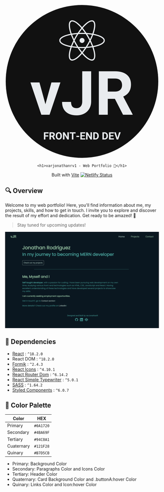 <div align="center">
    <img src="https://github.com/varJonathanR/v1/blob/main/public/vJRLogo.png" alt="Logo" style="border-radius: 50%;" />
    
    <h1>varjonathanrv1 - Web Portfolio 👜</h1>
</div>

<p align="center">
    Built with <a href="https://vitejs.dev/" target="_blank">Vite</a>
    <a href="https://app.netlify.com/sites/varjonathanrv1/deploys" target="_blank">
        <img src="https://api.netlify.com/api/v1/badges/6420677d-7535-4211-bfc9-ebc776c3d161/deploy-status" alt="Netlify Status" />
    </a>
</p>

## 🔍 Overview

Welcome to my web portfolio! Here, you'll find information about me, my projects, skills, and how to get in touch. I invite you to explore and discover the result of my effort and dedication. Get ready to be amazed! 🤩

> Stay tuned for upcoming updates!

![varjonathanrv1_review](https://github.com/varJonathanR/v1/blob/main/public/varjonathanrv1_preview.png)

## 🔌 Dependencies

- [React](https://react.dev/) : `^18.2.0`
- React DOM : `^18.2.0`
- [Formik](https://formik.org/) : `^2.4.3`
- [React Icons](https://react-icons.github.io/react-icons/) : `^4.10.1`
- [React Router Dom](https://reactrouter.com/en/main) : `^6.14.2`
- [React Simple Typewriter](https://www.npmjs.com/package/react-simple-typewriter) : `^5.0.1`
- [SASS](https://sass-lang.com/) : `^1.64.2`
- [Styled Components](https://styled-components.com/) : `^6.0.7`

## 🎨 Color Palette

|    Color   |    HEX    |
| ---------- | --------- |
|   Primary  | `#0A1720` |
|  Secondary | `#4BA69F` |
|  Tertiary  | `#94C0A1` |
| Cuaternary | `#121F28` |
|   Quinary  | `#B7D5CB` |

- Primary: Background Color
- Secondary: Paragraphs Color and Icons Color
- Tertiary: Header Color
- Quaternary: Card Background Color and .buttonA:hover Color
- Quinary: Links Color and Icon:hover Color